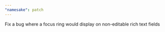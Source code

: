 ```yaml
---
"namesake": patch
---
```


Fix a bug where a focus ring would display on non-editable rich text fields
